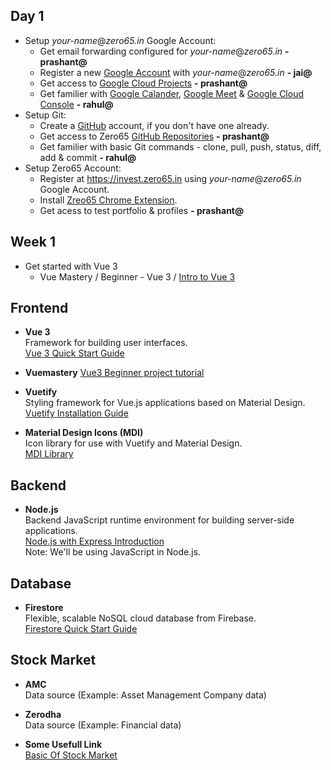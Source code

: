 ## Day 1
- Setup _your-name_@_zero65.in_ Google Account:
  - Get email forwarding configured for _your-name_@_zero65.in_ **- prashant@**
  - Register a new [Google Account](https://accounts.google.com/) with _your-name_@_zero65.in_ **- jai@**
  - Get access to [Google Cloud Projects](https://console.cloud.google.com/) **- prashant@**
  - Get familier with [Google Calander](https://calendar.google.com/), [Google Meet](https://meet.google.com/) & [Google Cloud Console](https://console.cloud.google.com/) **- rahul@**
- Setup Git:
  - Create a [GitHub](https://github.com/) account, if you don't have one already.
  - Get access to Zero65 [GitHub Repositories](https://github.com/orgs/Zero65Tech/repositories) **- prashant@**
  - Get familier with basic Git commands - clone, pull, push, status, diff, add & commit **- rahul@**
- Setup Zero65 Account:
  - Register at https://invest.zero65.in using _your-name_@_zero65.in_ Google Account.
  - Install [Zreo65 Chrome Extension](https://chromewebstore.google.com/detail/invest/bmimjjjamcpohjjfmdhneocpniahbapo).
  - Get acess to test portfolio & profiles **- prashant@**

## Week 1
- Get started with Vue 3
  - Vue Mastery / Beginner - Vue 3 / [Intro to Vue 3](https://www.vuemastery.com/courses/intro-to-vue-3/intro-to-vue3/)

## Frontend

- **Vue 3**  
  Framework for building user interfaces.  
  [Vue 3 Quick Start Guide](https://vuejs.org/guide/quick-start.html)

- **Vuemastery**
  [Vue3 Beginner project tutorial](https://www.vuemastery.com/courses/intro-to-vue-3/intro-to-vue3)

- **Vuetify**  
  Styling framework for Vue.js applications based on Material Design.  
  [Vuetify Installation Guide](https://vuetifyjs.com/en/getting-started/installation/#installation)

- **Material Design Icons (MDI)**  
  Icon library for use with Vuetify and Material Design.  
  [MDI Library](https://pictogrammers.com/library/mdi/)

## Backend

- **Node.js**  
  Backend JavaScript runtime environment for building server-side applications.  
  [Node.js with Express Introduction](https://developer.mozilla.org/en-US/docs/Learn/Server-side/Express_Nodejs/Introduction)  
  Note: We'll be using JavaScript in Node.js.

## Database

- **Firestore**  
  Flexible, scalable NoSQL cloud database from Firebase.  
  [Firestore Quick Start Guide](https://firebase.google.com/docs/firestore/quickstart)

## Stock Market

- **AMC**  
  Data source (Example: Asset Management Company data)

- **Zerodha**  
  Data source (Example: Financial data)

- **Some Usefull Link**  
  [Basic Of Stock Market](https://www.nseindia.com/products-services/about-equity-market)
